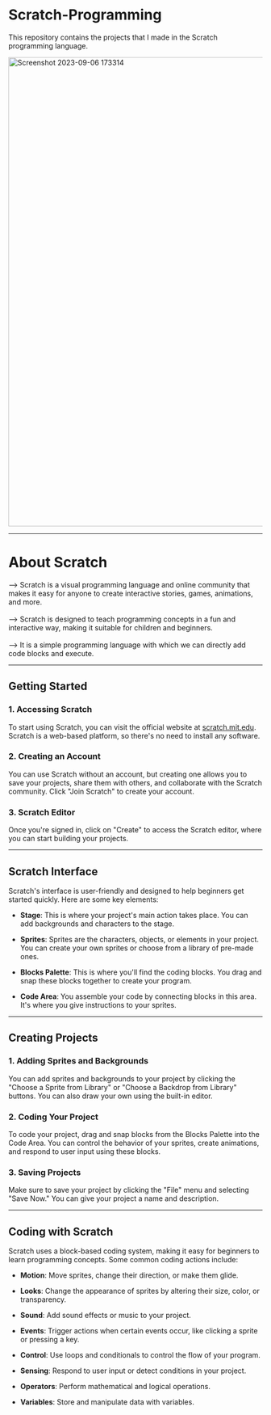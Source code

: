 # Scratch-Programming
This repository contains the projects that I made in the Scratch programming language.

<img width="929" alt="Screenshot 2023-09-06 173314" src="https://github.com/madhurimarawat/Scratch-Programming/assets/105432776/aac39401-9174-48b8-9a49-db49c0dea4e9">


---
# About Scratch

--> Scratch is a visual programming language and online community that makes it easy for anyone to create interactive stories, games, animations, and more.<br><br>
--> Scratch is designed to teach programming concepts in a fun and interactive way, making it suitable for children and beginners.<br><br>
--> It is a simple programming language with which we can directly add code blocks and execute.

---

## Getting Started

### 1. Accessing Scratch

To start using Scratch, you can visit the official website at [scratch.mit.edu](https://scratch.mit.edu). Scratch is a web-based platform, so there's no need to install any software.

### 2. Creating an Account

You can use Scratch without an account, but creating one allows you to save your projects, share them with others, and collaborate with the Scratch community. Click "Join Scratch" to create your account.

### 3. Scratch Editor

Once you're signed in, click on "Create" to access the Scratch editor, where you can start building your projects.

---
## Scratch Interface

Scratch's interface is user-friendly and designed to help beginners get started quickly. Here are some key elements:

- **Stage**: This is where your project's main action takes place. You can add backgrounds and characters to the stage.

- **Sprites**: Sprites are the characters, objects, or elements in your project. You can create your own sprites or choose from a library of pre-made ones.

- **Blocks Palette**: This is where you'll find the coding blocks. You drag and snap these blocks together to create your program.

- **Code Area**: You assemble your code by connecting blocks in this area. It's where you give instructions to your sprites.

---
## Creating Projects

### 1. Adding Sprites and Backgrounds

You can add sprites and backgrounds to your project by clicking the "Choose a Sprite from Library" or "Choose a Backdrop from Library" buttons. You can also draw your own using the built-in editor.

### 2. Coding Your Project

To code your project, drag and snap blocks from the Blocks Palette into the Code Area. You can control the behavior of your sprites, create animations, and respond to user input using these blocks.

### 3. Saving Projects

Make sure to save your project by clicking the "File" menu and selecting "Save Now." You can give your project a name and description.

---

## Coding with Scratch

Scratch uses a block-based coding system, making it easy for beginners to learn programming concepts. Some common coding actions include:

- **Motion**: Move sprites, change their direction, or make them glide.

- **Looks**: Change the appearance of sprites by altering their size, color, or transparency.

- **Sound**: Add sound effects or music to your project.

- **Events**: Trigger actions when certain events occur, like clicking a sprite or pressing a key.

- **Control**: Use loops and conditionals to control the flow of your program.

- **Sensing**: Respond to user input or detect conditions in your project.

- **Operators**: Perform mathematical and logical operations.

- **Variables**: Store and manipulate data with variables.
